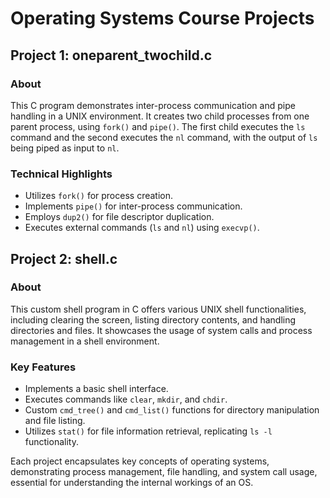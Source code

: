 # Operating Systems Course Projects

## Project 1: oneparent_twochild.c

### About
This C program demonstrates inter-process communication and pipe handling in a UNIX environment. It creates two child processes from one parent process, using `fork()` and `pipe()`. The first child executes the `ls` command and the second executes the `nl` command, with the output of `ls` being piped as input to `nl`.

### Technical Highlights
- Utilizes `fork()` for process creation.
- Implements `pipe()` for inter-process communication.
- Employs `dup2()` for file descriptor duplication.
- Executes external commands (`ls` and `nl`) using `execvp()`.

## Project 2: shell.c

### About
This custom shell program in C offers various UNIX shell functionalities, including clearing the screen, listing directory contents, and handling directories and files. It showcases the usage of system calls and process management in a shell environment.

### Key Features
- Implements a basic shell interface.
- Executes commands like `clear`, `mkdir`, and `chdir`.
- Custom `cmd_tree()` and `cmd_list()` functions for directory manipulation and file listing.
- Utilizes `stat()` for file information retrieval, replicating `ls -l` functionality.

Each project encapsulates key concepts of operating systems, demonstrating process management, file handling, and system call usage, essential for understanding the internal workings of an OS.
